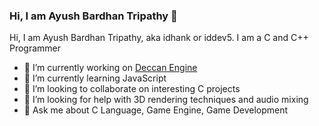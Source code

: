 ### Hi, I am Ayush Bardhan Tripathy 👋
Hi, I am Ayush Bardhan Tripathy, aka idhank or iddev5. I am a C and C++ Programmer

- 🔭 I’m currently working on [Deccan Engine](DeccanEngine)
- 🌱 I’m currently learning JavaScript
- 👯 I’m looking to collaborate on interesting C projects
- 🤔 I’m looking for help with 3D rendering techniques and audio mixing
- 💬 Ask me about C Language, Game Engine, Game Development
